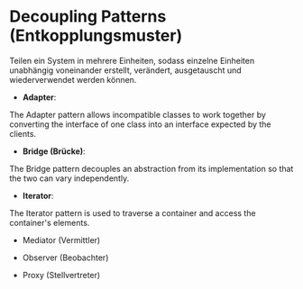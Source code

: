 # Decoupling Patterns (Entkopplungsmuster)

Teilen ein System in mehrere Einheiten, sodass einzelne Einheiten unabhängig voneinander erstellt, verändert, ausgetauscht und wiederverwendet werden können.

* __Adapter__: 

The Adapter pattern allows incompatible classes to work together by converting the interface of one class into an interface expected by the clients.

* __Bridge (Brücke)__:

The Bridge pattern decouples an abstraction from its implementation so that the two can vary independently.

* __Iterator__:

The Iterator pattern is used to traverse a container and access the container's elements.

* Mediator (Vermittler)

* Observer (Beobachter)

* Proxy (Stellvertreter)
